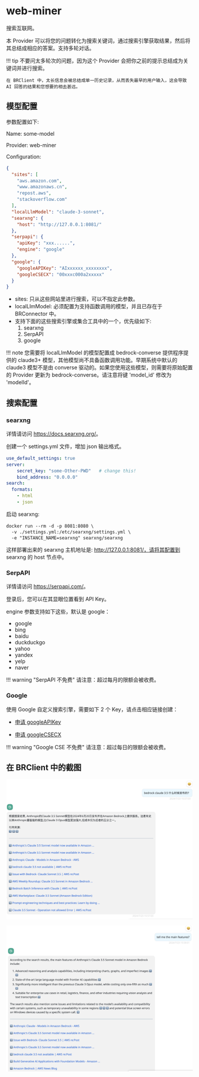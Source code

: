 # web-miner

搜索互联网。

本 Provider 可以将您的问题转化为搜索关键词，通过搜索引擎获取结果，然后将其总结成相应的答案。支持多轮对话。

!!! tip
    不要问太多轮次的问题，因为这个 Provider 会把你之前的提示总结成为关键词并进行搜索。

    在 BRClient 中，太长信息会被总结成单一历史记录，从而丢失最早的用户输入，这会导致 AI 回答的结果和您想要的相去甚远。

## 模型配置

参数配置如下:

Name: some-model

Provider: web-miner

Configuration:

```json
{
  "sites": [
    "aws.amazon.com",
    "www.amazonaws.cn",
    "repost.aws",
    "stackoverflow.com"
  ],
  "localLlmModel": "claude-3-sonnet",
  "searxng": {
    "host": "http://127.0.0.1:8081/"
  },
  "serpapi": {
    "apiKey": "xxx......",
    "engine": "google"
  },
  "google": {
    "googleAPIKey": "AIxxxxxx_xxxxxxxx",
    "googleCSECX": "00xxxc000a2xxxxx"
  }
}
```

- sites: 只从这些网站里进行搜索，可以不指定此参数。
- localLlmModel: 必须配置为支持函数调用的模型，并且已存在于 BRConnector 中。
- 支持下面的这些搜索引擎或集合工具中的一个，优先级如下:
  1. searxng
  2. SerpAPI
  3. google

!!! note
    您需要将 localLlmModel 的模型配置成 bedrock-converse 提供程序提供的 claude3+ 模型，其他模型尚不具备函数调用功能。早期系统中默认的 claude3 模型不是由 converse 驱动的。如果您使用这些模型，则需要将原始配置的 Provider 更新为 bedrock-converse。请注意将键 'model_id' 修改为 'modelId'。

## 搜索配置

### searxng

详情请访问 <https://docs.searxng.org/>。

创建一个 settings.yml 文件，增加 json 输出格式。

```yaml
use_default_settings: true
server:
    secret_key: "some-Other-PWD"   # change this!
    bind_address: "0.0.0.0"
search:
  formats:
    - html
    - json
```

启动 searxng:

```shell
docker run --rm -d -p 8081:8080 \
  -v ./settings.yml:/etc/searxng/settings.yml \
  -e "INSTANCE_NAME=searxng" searxng/searxng
```

这样部署出来的 searxng 主机地址是: <http://127.0.0.1:8081/，请将其配置到> searxng 的 host 节点中。

### SerpAPI

详情请访问 <https://serpapi.com/>。

登录后，您可以在其显眼位置看到 API Key。

engine 参数支持如下这些，默认是 google：

- google
- bing
- baidu
- duckduckgo
- yahoo
- yandex
- yelp
- naver

!!! warning "SerpAPI 不免费"
    请注意：超过每月的限额会被收费。

### Google

使用 Google 自定义搜索引擎，需要如下 2 个 Key，请点击相应链接创建：

- [申请 googleAPIKey](https://console.cloud.google.com/apis/credentials)

- [申请 googleCSECX](https://programmablesearchengine.google.com/controlpanel/create)

!!! warning "Google CSE 不免费"
    请注意：超过每日的限额会被收费。

## 在 BRClient 中的截图

![Web 1](../user-manual/screenshots/web-1.png)

![Web 2](../user-manual/screenshots/web-2.png)
